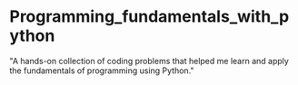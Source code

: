 # Programming_fundamentals_with_python
"A hands-on collection of coding problems that helped me learn and apply the fundamentals of programming using Python."

